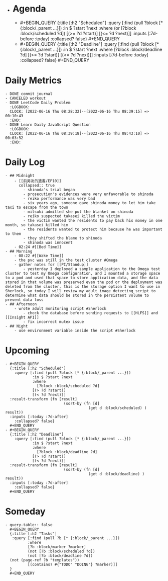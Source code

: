 - # Agenda
	- #+BEGIN_QUERY
	  {:title [:h2 "Scheduled"]
	    :query [:find (pull ?block [* {:block/_parent ...}])
	            :in $ ?start ?next
	            :where
	            (or
	              [?block :block/scheduled ?d])
	            [(>= ?d ?start)]
	            [(<= ?d ?next)]]
	  :inputs [:7d-before :today]
	    :collapsed? false}
	  #+END_QUERY
	- #+BEGIN_QUERY
	  {:title [:h2 "Deadline"]
	    :query [:find (pull ?block [* {:block/_parent ...}])
	            :in $ ?start ?next
	            :where
	              [?block :block/deadline ?d]
	            [(>= ?d ?start)]
	            [(<= ?d ?next)]]
	    :inputs [:7d-before :today]
	    :collapsed? false}
	  #+END_QUERY
# Daily Metrics
	- DONE commit journal
	- CANCELED workout
	- DONE LeetCode Daily Problem
	  :LOGBOOK:
	  CLOCK: [2022-06-16 Thu 08:28:32]--[2022-06-16 Thu 08:39:15] =>  00:10:43
	  :END:
	- DONE Learn Daily JavaScript Question
	  :LOGBOOK:
	  CLOCK: [2022-06-16 Thu 08:39:18]--[2022-06-16 Thu 08:43:10] =>  00:03:52
	  :END:
# Daily Log
	- ## Midnight
		- [[前男友的遺書/EP10]]
		  collapsed:: true
			- shinoda's trial began
			- prosecution's evidences were very unfavorable to shinoda
			- reiko performance was very bad
			- six years ago, someone gave shinoda money to let him take taxi to escape from the town
			- mitsuki admitted she put the blanket on shinoda
			- reiko suspected takasei killed the victim
			- the victim wanted the residents to pay back his money in one month, so takasei killed him
			- the residents wanted to protect him because he was important to them
			- they shifted the blame to shinoda
			- shinoda was innocent
		- 02:24 #[[Bed Time]]
	- ## Morning
		- 08:22 #[[Wake Time]]
		- the pvc was still in the test cluster #Omega
		- gather notes for [[PI/Standup]]
			- yesterday I deployed a sample application to the Omega test cluster to test my Omega configuration, and I mounted a storage space to a pod and used that space to store application data, and the data stored in that volume was preserved even the pod or the deployment was deleted from the cluster, this is the storage option I want to use in Sherlock, so today I will review my adult image detecting script to determine what data should be stored in the persistent volume to prevent data loss
	- ## Afternoon
		- wrote adult monitoring script #Sherlock
			- check the database before sending requests to [[HLFS]] and [[Insight API]]
			- fix incorrect mutex issue
	- ## Night
		- use environment variable inside the script #Sherlock
# Upcoming
	- #+BEGIN_QUERY
	  {:title [:h2 "Scheduled"]
	    :query [:find (pull ?block [* {:block/_parent ...}])
	            :in $ ?start ?next
	            :where
	              [?block :block/scheduled ?d]
	            [(> ?d ?start)]
	            [(< ?d ?next)]]
	  :result-transform (fn [result]
	                          (sort-by (fn [d]
	                                     (get d :block/scheduled) ) result))    
	  :inputs [:today :7d-after]
	    :collapsed? false}
	  #+END_QUERY
	- #+BEGIN_QUERY
	  {:title [:h2 "Deadline"]
	    :query [:find (pull ?block [* {:block/_parent ...}])
	            :in $ ?start ?next
	            :where
	              [?block :block/deadline ?d]
	            [(> ?d ?start)]
	            [(< ?d ?next)]]
	  :result-transform (fn [result]
	                          (sort-by (fn [d]
	                                     (get d :block/deadline) ) result))    
	  :inputs [:today :7d-after]
	    :collapsed? false}
	  #+END_QUERY
# Someday
	- query-table:: false
	  #+BEGIN_QUERY
	  {:title [:h2 "Tasks"]
	   :query [:find (pull ?b [* {:block/_parent ...}])
	          :where
	          [?b :block/marker ?marker]
	          (not [?b :block/scheduled ?d])
	          (not [?b :block/deadline ?d])
	  (not (page-ref ?b "templates"))
	          [(contains? #{"TODO" "DOING"} ?marker)]]
	  }
	  #+END_QUERY